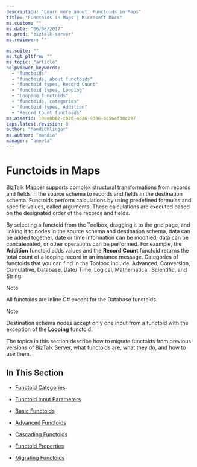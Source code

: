 ```yaml
---
description: "Learn more about: Functoids in Maps"
title: "Functoids in Maps | Microsoft Docs"
ms.custom: ""
ms.date: "06/08/2017"
ms.prod: "biztalk-server"
ms.reviewer: ""

ms.suite: ""
ms.tgt_pltfrm: ""
ms.topic: "article"
helpviewer_keywords: 
  - "functoids"
  - "functoids, about functoids"
  - "functoid types, Record Count"
  - "functoid types, Looping"
  - "Looping functoids"
  - "functoids, categories"
  - "functoid types, Addition"
  - "Record Count functoids"
ms.assetid: 10ee8b62-cb20-4d26-9d86-b6564f30c297
caps.latest.revision: 8
author: "MandiOhlinger"
ms.author: "mandia"
manager: "anneta"
---
```

# Functoids in Maps
BizTalk Mapper supports complex structural transformations from records and fields in the source schema to records and fields in the destination schema. Functoids perform calculations by using predefined formulas and specific values, called arguments. These calculations are executed based on the designated order of the records and fields.  
  
 By selecting a functoid from the Toolbox, dragging it to the grid page, and linking it to nodes in the source schema and destination schema, data can be added together, date or time information can be modified, data can be concatenated, or other operations can be performed. For example, the **Addition** functoid adds values and the **Record Count** functoid returns the total count of a looping record in an instance message. Categories of functoids that you can find in the Toolbox include: Advanced, Conversion, Cumulative, Database, Date/ Time, Logical, Mathematical, Scientific, and String.  
  
> [!NOTE]
>  All functoids are inline C# except for the Database functoids.  
  
> [!NOTE]
>  Destination schema nodes accept only one input from a functoid with the exception of the **Looping** functoid.  
  
 The topics in this section describe how to migrate functoids from previous versions of BizTalk Server, what functoids are, what they do, and how to use them.  
  
## In This Section  
  
-   [Functoid Categories](../core/functoid-categories.md)  
  
-   [Functoid Input Parameters](../core/functoid-input-parameters.md)  
  
-   [Basic Functoids](../core/basic-functoids.md)  
  
-   [Advanced Functoids](../core/advanced-functoids.md)  
  
-   [Cascading Functoids](../core/cascading-functoids.md)  
  
-   [Functoid Properties](../core/functoid-properties.md)  
  
-   [Migrating Functoids](../core/migrating-functoids.md)
